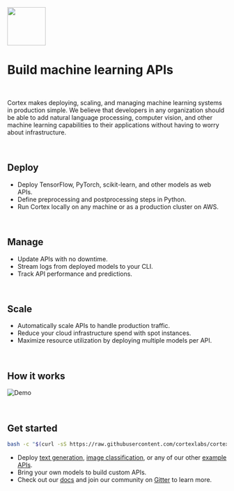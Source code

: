 <!-- Delete on release branches -->
<img src='https://s3-us-west-2.amazonaws.com/cortex-public/logo.png' height='88'>

<br>

# Build machine learning APIs

<br>

Cortex makes deploying, scaling, and managing machine learning systems in production simple. We believe that developers in any organization should be able to add natural language processing, computer vision, and other machine learning capabilities to their applications without having to worry about infrastructure.

<br>

## Deploy

* Deploy TensorFlow, PyTorch, scikit-learn, and other models as web APIs.
* Define preprocessing and postprocessing steps in Python.
* Run Cortex locally on any machine or as a production cluster on AWS.

<br>

## Manage

* Update APIs with no downtime.
* Stream logs from deployed models to your CLI.
* Track API performance and predictions.

<br>

## Scale

* Automatically scale APIs to handle production traffic.
* Reduce your cloud infrastructure spend with spot instances.
* Maximize resource utilization by deploying multiple models per API.

<br>

## How it works

<!-- Set header Cache-Control=no-cache on the S3 object metadata (see https://help.github.com/en/articles/about-anonymized-image-urls) -->
![Demo](https://d1zqebknpdh033.cloudfront.net/demo/gif/v0.13_2.gif)

<br>

## Get started

<!-- CORTEX_VERSION_README_MINOR -->
```bash
bash -c "$(curl -sS https://raw.githubusercontent.com/cortexlabs/cortex/0.18/get-cli.sh)"
```

* Deploy [text generation](https://github.com/cortexlabs/cortex/tree/0.18/examples/pytorch/text-generator), [image classification](https://github.com/cortexlabs/cortex/tree/0.18/examples/tensorflow/image-classifier), or any of our other [example APIs](https://github.com/cortexlabs/cortex/tree/0.18/examples).
* Bring your own models to build custom APIs.
* Check out our [docs](https://docs.cortex.dev) and join our community on [Gitter](https://gitter.im/cortexlabs/cortex) to learn more.
